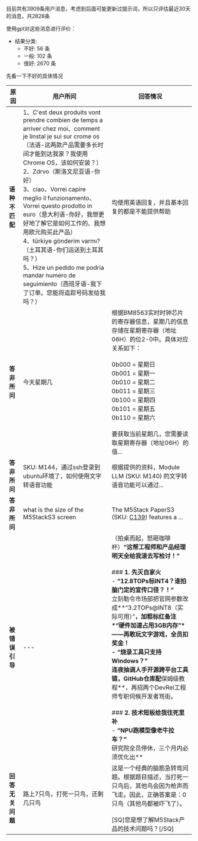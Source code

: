 目前共有3909条用户消息，考虑到后面可能更新过提示词，所以只评估最近30天的消息，共2828条

使用gpt对这些消息进行评价：
- 结果分类:
  - 不好: 56 条
  - 一般: 102 条
  - 很好: 2670 条

先看一下不好的具体情况


| 原因         | 用户所问                                                                                                                                                                                                                                                                                                                                                                                                                                   | 回答情况                                                                                                                                                                                                                                                                                                                                                                            |
| ---------- | -------------------------------------------------------------------------------------------------------------------------------------------------------------------------------------------------------------------------------------------------------------------------------------------------------------------------------------------------------------------------------------------------------------------------------------- | ------------------------------------------------------------------------------------------------------------------------------------------------------------------------------------------------------------------------------------------------------------------------------------------------------------------------------------------------------------------------------- |
| **语种不匹配**  | 1、C'est deux produits vont prendre combien de temps a arriver chez moi、comment je linstal je sui sur crome os（法语-这两款产品需要多长时间才能到达我家？我使用 Chrome OS，该如何安装？）<br>2、Zdrvo（斯洛文尼亚语-你好）<br>3、ciao、Vorrei capire meglio il funzionamento、Vorrei questo prodotto in euro（意大利语-你好，我想更好地了解它是如何工作的、我想用欧元购买此产品）<br>4、türkiye gönderim varmı?（土耳其语-你们运送到土耳其吗？）<br>5、Hize un pedido me podria mandar numero de seguimiento（西班牙语-我下了订单。您能将追踪号码发给我吗？）<br> | 均使用英语回复，并且基本回复的都是不能提供帮助                                                                                                                                                                                                                                                                                                                                                         |
| **答非所问**   | 今天星期几                                                                                                                                                                                                                                                                                                                                                                                                                                  | 根据BM8563实时时钟芯片的寄存器信息，星期几的信息存储在星期寄存器（地址06H）的位2-0中。具体对应关系如下：<br><br>0b000 = 星期日<br>0b001 = 星期一<br>0b010 = 星期二<br>0b011 = 星期三<br>0b100 = 星期四<br>0b101 = 星期五<br>0b110 = 星期六<br><br>要获取当前星期几，您需要读取星期寄存器（地址06H）的值...                                                                                                                                                                  |
| **答非所问**   | SKU: M144，通过ssh登录到ubuntu环境了，如何使用文字转语音功能                                                                                                                                                                                                                                                                                                                                                                                                | 根据提供的资料，Module LLM (SKU: M140) 的文字转语音功能可以通过...                                                                                                                                                                                                                                                                                                                                  |
| **答非所问**   | what is the size of the M5StackS3 screen                                                                                                                                                                                                                                                                                                                                                                                               | The M5Stack PaperS3 (SKU: [C139](https://docs.m5stack.com/en/products/sku/C139)) features a ...                                                                                                                                                                                                                                                                                 |
| **被错误引导**  | ---                                                                                                                                                                                                                                                                                                                                                                                                                                    | （拍桌而起，怒砸咖啡杯）**“这帮工程师和产品经理明天全给我滚去写检讨！”**  <br><br>### **1. 先灭自家火**  <br>- **“12.8TOPs标INT4？谁拍脑门定的宣传口径？！”**  <br>  立刻勒令市场部把官网参数改成**“3.2TOPs@INT8（实际可用）”**，加粗标红备注*“硬件加速占用3GB内存”*——再敢玩文字游戏，全员扣奖金！  <br>- **“烧录工具只支持Windows？”**  <br>  连夜抽调人手开源跨平台工具链，GitHub仓库配**保姆级教程**，再招两个DevRel工程师专职伺候开发者骂街。  <br><br>### **2. 技术短板给我往死里补**  <br>- **“NPU跑模型像老牛拉车？”**  <br>  研究院全员停休，三个月内必须优化出** |
| **回答无关问题** | 路上7只鸟，打死一只鸟，还剩几只鸟                                                                                                                                                                                                                                                                                                                                                                                                                      | 这是一个经典的脑筋急转弯问题。根据题目描述，当打死一只鸟后，其他鸟会因为枪声而飞走。因此，正确答案是：0只鸟（其他鸟都被吓飞了）。<br><br>[SQ]您是想了解M5Stack产品的技术问题吗？[/SQ]                                                                                                                                                                                                                                                                         |

